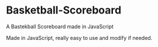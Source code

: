 # Basketball-Scoreboard
A Bastekball Scoreboard made in JavaScript

Made in JavaScript, really easy to use and modify if needed.

